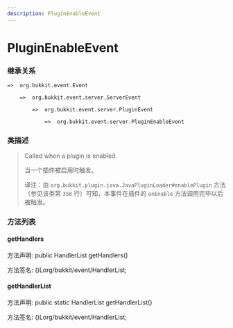```yaml
---
description: PluginEnableEvent
---
```


# PluginEnableEvent

### 继承关系

    =>  org.bukkit.event.Event

        =>  org.bukkit.event.server.ServerEvent

            =>  org.bukkit.event.server.PluginEvent

                =>  org.bukkit.event.server.PluginEnableEvent

### 类描述

> Called when a plugin is enabled.
> 
> <p>
> 
> 当一个插件被启用时触发。
> 
> <p>
> 
> 译注：由 `org.bukkit.plugin.java.JavaPluginLoader#enablePlugin` 方法（参见该类第 `358` 行）可知，本事件在插件的 `onEnable` 方法调用完毕以后被触发。

### 方法列表

#### getHandlers

方法声明: public HandlerList getHandlers()

方法签名: ()Lorg/bukkit/event/HandlerList;

#### getHandlerList

方法声明: public static HandlerList getHandlerList()

方法签名: ()Lorg/bukkit/event/HandlerList;